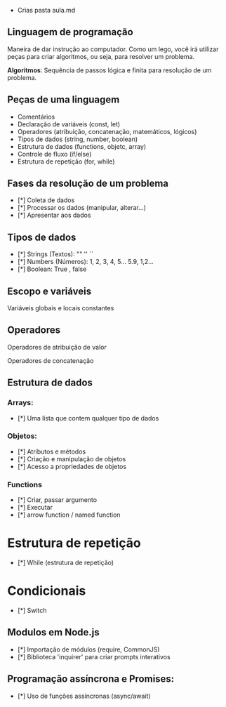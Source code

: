 * Crias pasta aula.md

## Linguagem de programação

Maneira de dar instrução ao computador.
Como um lego, você irá utilizar peças para criar algoritmos, ou seja, para resolver um problema.

**Algoritmos**: Sequência de passos lógica e finita para resolução de um problema. 

## Peças de uma linguagem

- Comentários
- Declaração de variáveis (const, let)
- Operadores (atribuição, concatenação, matemáticos, lógicos)
- Tipos de dados (string, number, boolean)
- Estrutura de dados (functions, objetc, array)
- Controle de fluxo (if/else)
- Estrutura de repetição (for, while)

## Fases da resolução de um problema

- [*] Coleta de dados
- [*] Processar os dados (manipular, alterar...)
- [*] Apresentar aos dados

## Tipos de dados

- [*] Strings (Textos): "" '' ``
- [*] Numbers (Números): 1, 2, 3, 4, 5... 5.9, 1,2...
- [*] Boolean: True , false

## Escopo e variáveis
Variáveis globais e locais
constantes

## Operadores 
Operadores de atribuição de valor

Operadores de concatenação

## Estrutura de dados

### Arrays:

- [*] Uma lista que contem qualquer tipo de dados

### Objetos:

- [*] Atributos e métodos
- [*] Criação e manipulação de objetos
- [*] Acesso a propriedades de objetos

### Functions

- [*] Criar, passar argumento
- [*] Executar
- [*] arrow function / named function

# Estrutura de repetição

- [*] While (estrutura de repetição)

# Condicionais

- [*] Switch

## Modulos em Node.js

- [*] Importação de módulos (require, CommonJS)
- [*] Biblioteca 'inquirer' para criar prompts interativos

## Programação assíncrona e Promises:

- [*] Uso de funções assíncronas (async/await)